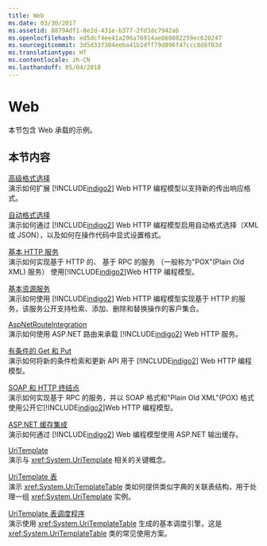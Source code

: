 ```yaml
---
title: Web
ms.date: 03/30/2017
ms.assetid: 88794df1-8e2d-431e-b377-2fd3dc7942ab
ms.openlocfilehash: ed5dcf4ee41a296a76914ae868082259ec620247
ms.sourcegitcommit: 3d5d33f384eeba41b2dff79d096f47ccc8d8f03d
ms.translationtype: HT
ms.contentlocale: zh-CN
ms.lasthandoff: 05/04/2018
---
```

# <a name="web"></a>Web
本节包含 Web 承载的示例。  
  
## <a name="in-this-section"></a>本节内容  
 [高级格式选择](../../../../docs/framework/wcf/samples/advanced-format-selection.md)  
 演示如何扩展 [!INCLUDE[indigo2](../../../../includes/indigo2-md.md)] Web HTTP 编程模型以支持新的传出响应格式。  
  
 [自动格式选择](../../../../docs/framework/wcf/samples/automatic-format-selection.md)  
 演示如何通过 [!INCLUDE[indigo2](../../../../includes/indigo2-md.md)] Web HTTP 编程模型启用自动格式选择（XML 或 JSON），以及如何在操作代码中显式设置格式。  
  
 [基本 HTTP 服务](../../../../docs/framework/wcf/samples/basic-http-service.md)  
 演示如何实现基于 HTTP 的、 基于 RPC 的服务 （一般称为"POX"(Plain Old XML) 服务） 使用[!INCLUDE[indigo2](../../../../includes/indigo2-md.md)]Web HTTP 编程模型。  
  
 [基本资源服务](../../../../docs/framework/wcf/samples/basic-resource-service.md)  
 演示如何使用 [!INCLUDE[indigo2](../../../../includes/indigo2-md.md)] Web HTTP 编程模型实现基于 HTTP 的服务，该服务公开支持检索、添加、删除和替换操作的客户集合。  
  
 [AspNetRouteIntegration](../../../../docs/framework/wcf/samples/aspnetrouteintegration.md)  
 演示如何使用 ASP.NET 路由来承载 [!INCLUDE[indigo2](../../../../includes/indigo2-md.md)] Web HTTP 服务。  
  
 [有条件的 Get 和 Put](../../../../docs/framework/wcf/samples/conditional-get-and-put.md)  
 演示如何将新的条件检索和更新 API 用于 [!INCLUDE[indigo2](../../../../includes/indigo2-md.md)] Web HTTP 编程模型。  
  
 [SOAP 和 HTTP 终结点](../../../../docs/framework/wcf/samples/soap-and-http-endpoints.md)  
 演示如何实现基于 RPC 的服务，并以 SOAP 格式和"Plain Old XML"(POX) 格式使用公开它[!INCLUDE[indigo2](../../../../includes/indigo2-md.md)]Web HTTP 编程模型。  
  
 [ASP.NET 缓存集成](../../../../docs/framework/wcf/samples/aspnet-caching-integration.md)  
 演示如何通过 [!INCLUDE[indigo2](../../../../includes/indigo2-md.md)] Web 编程模型使用 ASP.NET 输出缓存。  
  
 [UriTemplate](../../../../docs/framework/wcf/samples/uritemplate-sample.md)  
 演示与 <xref:System.UriTemplate> 相关的关键概念。  
  
 [UriTemplate 表](../../../../docs/framework/wcf/samples/uritemplate-table-sample.md)  
 演示 <xref:System.UriTemplateTable> 类如何提供类似字典的关联表结构，用于处理一组 <xref:System.UriTemplate> 实例。  
  
 [UriTemplate 表调度程序](../../../../docs/framework/wcf/samples/uritemplate-table-dispatcher-sample.md)  
 演示使用 <xref:System.UriTemplateTable> 生成的基本调度引擎，这是 <xref:System.UriTemplateTable> 类的常见使用方案。
